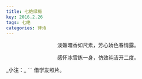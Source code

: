 ```yaml
---
title: 七绝绿梅
key: 2016.2.26
tags: 七绝
categories: 律诗
---
```


<p align="center">淡媚暗香如尺素，芳心娇色春情露。
</p>
<p align="center">感怀冰雪练一身，仿效纯洁开二度。
</p>
_小注：_
```
借学友照片。

```